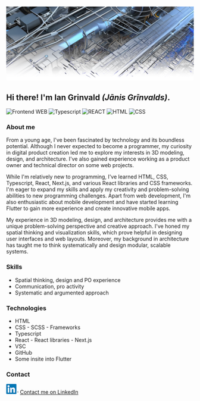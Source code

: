 ![image](/forgithub1.png)
## Hi there! I'm Ian Grinvald *(Jānis Grīnvalds)*.
<p>
  <img src="https://img.shields.io/badge/-WEB Frontend-yellow" alt="Frontend WEB">
  <img src="https://img.shields.io/badge/-Typescript-blue" alt="Typescript">
  <img src="https://img.shields.io/badge/-React-red" alt="REACT">
  <img src="https://img.shields.io/badge/-HTML-green" alt="HTML">
  <img src="https://img.shields.io/badge/-CSS-pink" alt="CSS">
</p>

### About me
From a young age, I've been fascinated by technology and its boundless potential. Although I never expected to become a programmer, my curiosity in digital product creation led me to explore my interests in 3D modeling, design, and architecture. I've also gained experience working as a product owner and technical director on some web projects.

While I'm relatively new to programming, I've learned HTML, CSS, Typescript, React, Next.js, and various React libraries and CSS frameworks. I'm eager to expand my skills and apply my creativity and problem-solving abilities to new programming challenges. Apart from web development, I'm also enthusiastic about mobile development and have started learning Flutter to gain more experience and create innovative mobile apps.

My experience in 3D modeling, design, and architecture provides me with a unique problem-solving perspective and creative approach. I've honed my spatial thinking and visualization skills, which prove helpful in designing user interfaces and web layouts. Moreover, my background in architecture has taught me to think systematically and design modular, scalable systems.

### Skills
* Spatial thinking, design and PO experience
* Communication, pro activity
* Systematic and argumented approach

### Technologies
- HTML
- CSS - SCSS - Frameworks
- Typescript
- React - React libraries - Next.js
- VSC
- GitHub
- Some insite into Flutter

### Contact
[![Contact me on LinkedIn](/LI_button.png)](https://www.linkedin.com/in/grinvaldsjanis/)
[Contact me on LinkedIn](https://www.linkedin.com/in/grinvaldsjanis/)
